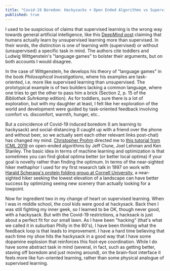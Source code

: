 ```yaml
---
title: "Covid-19 Boredom: Hackysacks + Open Ended Algorithms vs Supervised Learning"
published: true
---
```


I used to be suspicious of claims that supervised learning is the wrong way towards general artificial intelligence, like this [DeepMind post](https://deepmind.com/blog/article/unsupervised-learning) claiming that humans actually learn by unsupervised learning more than supervised. In their words, the distinction is one of learning with (supervised) or without (unsupervised) a specific task in mind. The authors cite toddlers and Ludwig Wittgenstein's "language games" to bolster their arguments, but on both accounts I would disagree.

In the case of Wittgenstein, he develops his theory of "language games" in the book *Philosophical Investigations*, where his examples are task-oriented, i.e. more like supervised learning than unsupervised. The prototypical example is of two builders lacking a common language, where one tries to get the other to pass him a brick (Section 2, p. 15 of the *Bibliothek Suhrkamp* edition). As for toddlers, sure there is a lot of exploration, but with my daughter at least, I felt like her exploration of the world and development were guided by task-oriented feedback involving comfort vs. discomfort, warmth, hunger, etc..

But a coincidence of Covid-19 induced boredom (I am learning to hackysack) and social-distancing (I caught up with a friend over the phone and without beer, so we actually sent each other relevant links post-chat) has changed my mind. [Christopher Prohm](https://cprohm.de/) directed me to [this tutorial from ICML 2019](https://www.youtube.com/watch?v=g6HiuEnbwJE) on open-ended algorithms by Jeff Clune, Joel Lehman and Ken Stanley. The basic idea in terms of machine learning and optimization is that sometimes you can find global optima better (or better local optima) if your goal is novelty rather than finding the optimum. In terms of the near-sighted hiker methaphor I used for my first research talk in 1997 on work with [Harald Scheraga's protein folding group at Cornell University](http://scheraga.chem.cornell.edu), a near-sighted hiker seeking the lowest elevation of a landscape can have better success by optimizing seeing new scenery than actually looking for a lowpoint.

Now for ingredient two in my change of heart on supervised learning. When I was in middle school, the cool kids were good at hackysack. Back then I was still fighting my inner geek, so I learned to be OK, though never good, with a hackysack. But with the Covid-19 restrictions, a hacksack is just about a perfect fit for our small lawn. As I have been "hacking" (that's what we called it in suburban Philly in the 80's), I have been thinking what the feedback loop is that leads to improvement. I have a hard time believing that each time my shoe hits the hackysack in a good way that I have some dopamine explosion that reinforces this foot-eye coordination. While I do have some abstract task in mind (several, in fact, such as getting better, staving off boredom and just moving around), on the brain-foot interface it feels more like fun-oriented learning, rather than some physical analogue of supervised learning.
